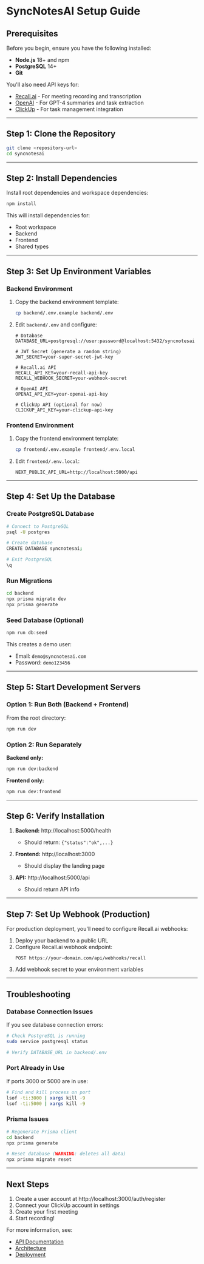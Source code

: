 # SyncNotesAI Setup Guide

## Prerequisites

Before you begin, ensure you have the following installed:
- **Node.js** 18+ and npm
- **PostgreSQL** 14+
- **Git**

You'll also need API keys for:
- [Recall.ai](https://recall.ai) - For meeting recording and transcription
- [OpenAI](https://openai.com) - For GPT-4 summaries and task extraction
- [ClickUp](https://clickup.com) - For task management integration

---

## Step 1: Clone the Repository

```bash
git clone <repository-url>
cd syncnotesai
```

---

## Step 2: Install Dependencies

Install root dependencies and workspace dependencies:

```bash
npm install
```

This will install dependencies for:
- Root workspace
- Backend
- Frontend
- Shared types

---

## Step 3: Set Up Environment Variables

### Backend Environment

1. Copy the backend environment template:
   ```bash
   cp backend/.env.example backend/.env
   ```

2. Edit `backend/.env` and configure:
   ```env
   # Database
   DATABASE_URL=postgresql://user:password@localhost:5432/syncnotesai

   # JWT Secret (generate a random string)
   JWT_SECRET=your-super-secret-jwt-key

   # Recall.ai API
   RECALL_API_KEY=your-recall-api-key
   RECALL_WEBHOOK_SECRET=your-webhook-secret

   # OpenAI API
   OPENAI_API_KEY=your-openai-api-key

   # ClickUp API (optional for now)
   CLICKUP_API_KEY=your-clickup-api-key
   ```

### Frontend Environment

1. Copy the frontend environment template:
   ```bash
   cp frontend/.env.example frontend/.env.local
   ```

2. Edit `frontend/.env.local`:
   ```env
   NEXT_PUBLIC_API_URL=http://localhost:5000/api
   ```

---

## Step 4: Set Up the Database

### Create PostgreSQL Database

```bash
# Connect to PostgreSQL
psql -U postgres

# Create database
CREATE DATABASE syncnotesai;

# Exit PostgreSQL
\q
```

### Run Migrations

```bash
cd backend
npx prisma migrate dev
npx prisma generate
```

### Seed Database (Optional)

```bash
npm run db:seed
```

This creates a demo user:
- Email: `demo@syncnotesai.com`
- Password: `demo123456`

---

## Step 5: Start Development Servers

### Option 1: Run Both (Backend + Frontend)

From the root directory:

```bash
npm run dev
```

### Option 2: Run Separately

**Backend only:**
```bash
npm run dev:backend
```

**Frontend only:**
```bash
npm run dev:frontend
```

---

## Step 6: Verify Installation

1. **Backend:** http://localhost:5000/health
   - Should return: `{"status":"ok",...}`

2. **Frontend:** http://localhost:3000
   - Should display the landing page

3. **API:** http://localhost:5000/api
   - Should return API info

---

## Step 7: Set Up Webhook (Production)

For production deployment, you'll need to configure Recall.ai webhooks:

1. Deploy your backend to a public URL
2. Configure Recall.ai webhook endpoint:
   ```
   POST https://your-domain.com/api/webhooks/recall
   ```
3. Add webhook secret to your environment variables

---

## Troubleshooting

### Database Connection Issues

If you see database connection errors:
```bash
# Check PostgreSQL is running
sudo service postgresql status

# Verify DATABASE_URL in backend/.env
```

### Port Already in Use

If ports 3000 or 5000 are in use:
```bash
# Find and kill process on port
lsof -ti:3000 | xargs kill -9
lsof -ti:5000 | xargs kill -9
```

### Prisma Issues

```bash
# Regenerate Prisma client
cd backend
npx prisma generate

# Reset database (WARNING: deletes all data)
npx prisma migrate reset
```

---

## Next Steps

1. Create a user account at http://localhost:3000/auth/register
2. Connect your ClickUp account in settings
3. Create your first meeting
4. Start recording!

For more information, see:
- [API Documentation](./API.md)
- [Architecture](./ARCHITECTURE.md)
- [Deployment](./DEPLOYMENT.md)
